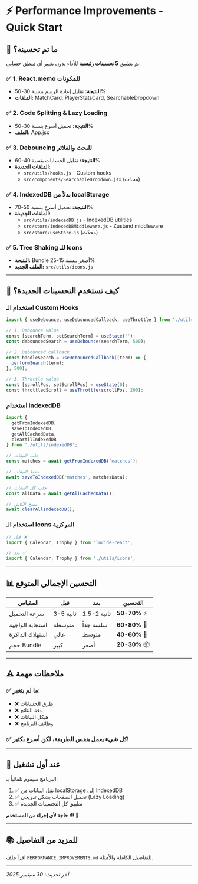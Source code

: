 # ⚡ Performance Improvements - Quick Start

## 🎉 ما تم تحسينه؟

تم تطبيق **5 تحسينات رئيسية** للأداء بدون تغيير أي منطق حسابي:

### ✅ 1. React.memo للمكونات
- **النتيجة:** تقليل إعادة الرسم بنسبة 30-50%
- **الملفات:** MatchCard, PlayerStatsCard, SearchableDropdown

### ✅ 2. Code Splitting & Lazy Loading
- **النتيجة:** تحميل أسرع بنسبة 30-50%
- **الملف:** App.jsx

### ✅ 3. Debouncing للبحث والفلاتر
- **النتيجة:** تقليل الحسابات بنسبة 40-60%
- **الملفات الجديدة:** 
  - `src/utils/hooks.js` - Custom hooks
  - `src/components/SearchableDropdown.jsx` (محدّث)

### ✅ 4. IndexedDB بدلاً من localStorage
- **النتيجة:** تحميل أسرع بنسبة 50-70%
- **الملفات الجديدة:**
  - `src/utils/indexedDB.js` - IndexedDB utilities
  - `src/store/indexedDBMiddleware.js` - Zustand middleware
  - `src/store/useStore.js` (محدّث)

### ✅ 5. Tree Shaking للـ Icons
- **النتيجة:** Bundle أصغر بنسبة 15-25%
- **الملف الجديد:** `src/utils/icons.js`

---

## 🚀 كيف تستخدم التحسينات الجديدة؟

### استخدام الـ Custom Hooks

```javascript
import { useDebounce, useDebouncedCallback, useThrottle } from './utils/hooks';

// 1. Debounce value
const [searchTerm, setSearchTerm] = useState('');
const debouncedSearch = useDebounce(searchTerm, 500);

// 2. Debounced callback
const handleSearch = useDebouncedCallback((term) => {
  performSearch(term);
}, 500);

// 3. Throttle value
const [scrollPos, setScrollPos] = useState(0);
const throttledScroll = useThrottle(scrollPos, 200);
```

### استخدام IndexedDB

```javascript
import { 
  getFromIndexedDB, 
  saveToIndexedDB, 
  getAllCachedData,
  clearAllIndexedDB 
} from './utils/indexedDB';

// جلب البيانات
const matches = await getFromIndexedDB('matches');

// حفظ البيانات
await saveToIndexedDB('matches', matchesData);

// جلب كل البيانات
const allData = await getAllCachedData();

// مسح الكاش
await clearAllIndexedDB();
```

### استخدام الـ Icons المركزية

```javascript
// قبل ❌
import { Calendar, Trophy } from 'lucide-react';

// بعد ✅
import { Calendar, Trophy } from './utils/icons';
```

---

## 📊 التحسين الإجمالي المتوقع

| المقياس | قبل | بعد | التحسين |
|---------|-----|-----|---------|
| سرعة التحميل | 3-5 ثانية | 1.5-2 ثانية | **50-70%** ⚡ |
| استجابة الواجهة | متوسطة | سلسة جداً | **60-80%** 🚀 |
| استهلاك الذاكرة | عالي | متوسط | **40-60%** 💾 |
| حجم Bundle | كبير | أصغر | **20-30%** 📦 |

---

## ⚠️ ملاحظات مهمة

### ✅ ما لم يتغير:
- ❌ طرق الحسابات
- ❌ دقة النتائج
- ❌ هيكل البيانات
- ❌ وظائف البرنامج

### ✅ كل شيء يعمل بنفس الطريقة، لكن **أسرع بكثير**!

---

## 🔧 عند أول تشغيل

البرنامج سيقوم تلقائياً بـ:
1. ✅ نقل البيانات من localStorage إلى IndexedDB
2. ✅ تحميل الصفحات بشكل تدريجي (Lazy Loading)
3. ✅ تطبيق كل التحسينات الجديدة

**لا حاجة لأي إجراء من المستخدم!** 🎉

---

## 📚 للمزيد من التفاصيل

اقرأ ملف `PERFORMANCE_IMPROVEMENTS.md` للتفاصيل الكاملة والأمثلة.

---

*آخر تحديث: 30 سبتمبر 2025*
